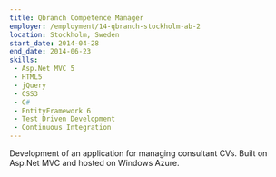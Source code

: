 ```yaml
---
title: Qbranch Competence Manager
employer: /employment/14-qbranch-stockholm-ab-2
location: Stockholm, Sweden
start_date: 2014-04-28
end_date: 2014-06-23
skills:
 - Asp.Net MVC 5
 - HTML5
 - jQuery
 - CSS3
 - C#
 - EntityFramework 6
 - Test Driven Development
 - Continuous Integration
--- 
```

Development of an application for managing consultant CVs. Built on Asp.Net MVC and hosted on Windows Azure.